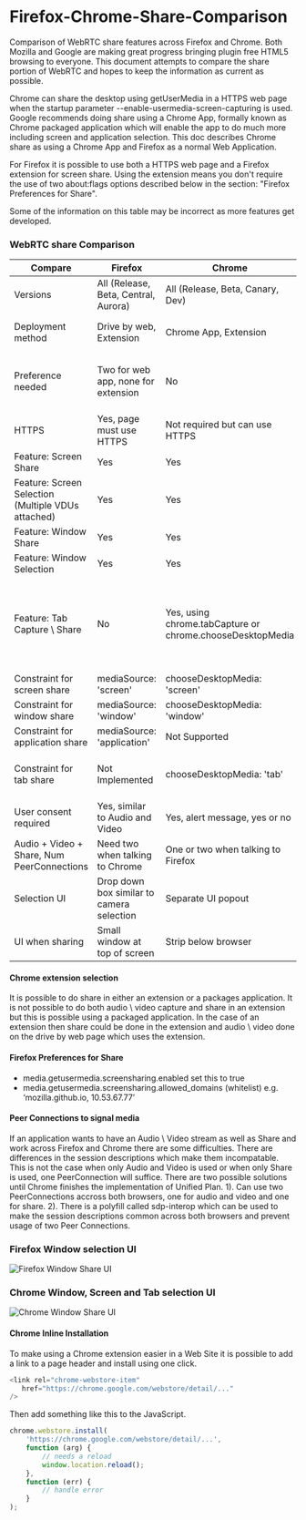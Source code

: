 Firefox-Chrome-Share-Comparison
===============================

Comparison of WebRTC share features across Firefox and Chrome. Both Mozilla and Google are making great progress bringing plugin free HTML5 browsing to everyone.  This document attempts to compare the share portion of WebRTC and hopes to keep the information as current as possible.

Chrome can share the desktop using getUserMedia in a HTTPS web page when the startup parameter --enable-usermedia-screen-capturing is used. Google recommends doing share using a Chrome App, formally known as Chrome packaged application which will enable the app to do much more including screen and application selection.  This doc describes Chrome share as using a Chrome App and Firefox as a normal Web Application.

For Firefox it is possible to use both a HTTPS web page and a Firefox extension for screen share. Using the extension means you don't require the use of two about:flags options described below in the section: "Firefox Preferences for Share".

Some of the information on this table may be incorrect as more features get developed.

### WebRTC share Comparison

| Compare        | Firefox           | Chrome | Note |
| ------------- |-------------|-------------|-------------|
| Versions | All (Release, Beta, Central, Aurora) | All (Release, Beta, Canary, Dev) |  |
| Deployment method | Drive by web, Extension | Chrome App, Extension | See Extension note |
| Preference needed | Two for web app, none for extension | No | See note below for Firefox pref details |
| HTTPS | Yes, page must use HTTPS | Not required but can use HTTPS |  |
| Feature: Screen Share | Yes | Yes |  |
| Feature: Screen Selection (Multiple VDUs attached) | Yes | Yes |  |
| Feature: Window Share | Yes  | Yes |  |
| Feature: Window Selection | Yes  | Yes |  |
| Feature: Tab Capture \ Share | No  | Yes, using chrome.tabCapture or chrome.chooseDesktopMedia | Allowed in extensions and legacy packaged apps not chrome apps |
| Constraint for screen share | mediaSource: 'screen' | chooseDesktopMedia: 'screen' | |
| Constraint for window share | mediaSource: 'window' | chooseDesktopMedia: 'window' | |
| Constraint for application share | mediaSource: 'application' | Not Supported | |
| Constraint for tab share | Not Implemented  | chooseDesktopMedia: 'tab' | Behind flag since Chrome 50 |
| User consent required | Yes, similar to Audio and Video  | Yes, alert message, yes or no |  |
| Audio + Video + Share, Num PeerConnections  | Need two when talking to Chrome  | One or two when talking to Firefox  | See note below |
| Selection UI | Drop down box similar to camera selection | Separate UI popout  | see images below |
| UI when sharing | Small window at top of screen  | Strip below browser  | See note |


#### Chrome extension selection
It is possible to do share in either an extension or a packages application. It is not possible to do both audio \ video capture and share in an extension but this is possible using a packaged application. In the case of an extension then share could be done in the extension and audio \ video done on the drive by web page which uses the extension.


####  Firefox Preferences for Share

- media.getusermedia.screensharing.enabled                       set this to true
- media.getusermedia.screensharing.allowed_domains (whitelist)   e.g. ‘mozilla.github.io, 10.53.67.77’


####  Peer Connections to signal media

If an application wants to have an Audio \ Video stream as well as Share and work across Firefox and Chrome there are some difficulties. There are differences in the session descriptions which make them incompatable.  This is not the case when only Audio and Video is used or when only Share is used, one PeerConnection will suffice.  There are two possible solutions until Chrome finishes the implementation of Unified Plan.  1).  Can use two PeerConnections accross both browsers, one for audio and video and one for share.  2). There is a polyfill called sdp-interop which can be used to make the session descriptions common across both browsers and prevent usage of two Peer Connections. 


### Firefox Window selection UI
![Firefox Window Share UI](https://github.com/emannion/Firefox-Chrome-Share-Comparison/blob/master/firefox_window_share_ui.png "Firefox Window Share UI")


### Chrome Window, Screen and Tab selection UI
![Chrome Window Share UI](https://github.com/emannion/Firefox-Chrome-Share-Comparison/blob/master/chrome_window_share_ui.png "Chrome Window Share UI")

#### Chrome Inline Installation

To make using a Chrome extension easier in a Web Site it is possible to add a link to a page header and install using one click.

```javascript
<link rel="chrome-webstore-item" 
   href="https://chrome.google.com/webstore/detail/..."
/>
```

Then add something like this to the JavaScript.
```javascript
chrome.webstore.install(
    'https://chrome.google.com/webstore/detail/...',
    function (arg) {
        // needs a reload
        window.location.reload();
    },
    function (err) {
        // handle error
    }
);
```
